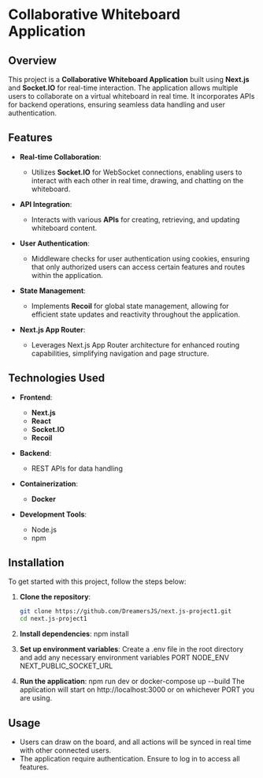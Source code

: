 # Collaborative Whiteboard Application

## Overview

This project is a **Collaborative Whiteboard Application** built using **Next.js** and **Socket.IO** for real-time interaction. The application allows multiple users to collaborate on a virtual whiteboard in real time. It incorporates APIs for backend operations, ensuring seamless data handling and user authentication.

## Features

- **Real-time Collaboration**: 
  - Utilizes **Socket.IO** for WebSocket connections, enabling users to interact with each other in real time, drawing, and chatting on the whiteboard.

- **API Integration**: 
  - Interacts with various **APIs** for creating, retrieving, and updating whiteboard content. 

- **User Authentication**:
  - Middleware checks for user authentication using cookies, ensuring that only authorized users can access certain features and routes within the application.

- **State Management**:
  - Implements **Recoil** for global state management, allowing for efficient state updates and reactivity throughout the application.

- **Next.js App Router**:
  - Leverages Next.js App Router architecture for enhanced routing capabilities, simplifying navigation and page structure.


## Technologies Used

- **Frontend**: 
  - **Next.js** 
  - **React**
  - **Socket.IO** 
  - **Recoil**

- **Backend**: 
  - REST APIs for data handling 

- **Containerization**: 
  - **Docker**

- **Development Tools**:
  - Node.js
  - npm

## Installation

To get started with this project, follow the steps below:

1. **Clone the repository**:
   ```bash
   git clone https://github.com/DreamersJS/next.js-project1.git
   cd next.js-project1

2. **Install dependencies**:
    npm install

3. **Set up environment variables**:
    Create a .env file in the root directory and add any necessary environment variables 
    PORT
    NODE_ENV
    NEXT_PUBLIC_SOCKET_URL

4. **Run the application**:
   npm run dev
   or
   docker-compose up --build
The application will start on http://localhost:3000 or on whichever PORT you are using.

## Usage

- Users can draw on the board, and all actions will be synced in real time with other connected users.
- The application require authentication. Ensure to log in to access all features.